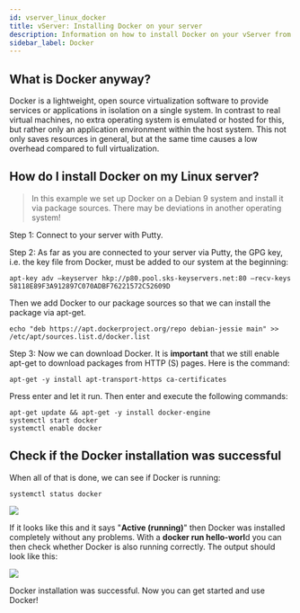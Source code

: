```yaml
---
id: vserver_linux_docker
title: vServer: Installing Docker on your server
description: Information on how to install Docker on your vServer from ZAP-Hosting - ZAP-Hosting.com documentation
sidebar_label: Docker
---
```


## What is Docker anyway?

Docker is a lightweight, open source virtualization software to provide services or applications in isolation on a single system. In contrast to real virtual machines, no extra operating system is emulated or hosted for this, but rather only an application environment within the host system. This not only saves resources in general, but at the same time causes a low overhead compared to full virtualization.

## How do I install Docker on my Linux server?

> In this example we set up Docker on a Debian 9 system and install it via package sources. There may be deviations in another operating system!

Step 1: Connect to your server with Putty.

Step 2: As far as you are connected to your server via Putty, the GPG key, i.e. the key file from Docker, must be added to our system at the beginning:
```
apt-key adv –keyserver hkp://p80.pool.sks-keyservers.net:80 –recv-keys 58118E89F3A912897C070ADBF76221572C52609D
```
Then we add Docker to our package sources so that we can install the package via apt-get.
```
echo "deb https://apt.dockerproject.org/repo debian-jessie main" >> /etc/apt/sources.list.d/docker.list 
```
Step 3: Now we can download Docker.
It is **important** that we still enable apt-get to download packages from HTTP (S) pages.
Here is the command:
```
apt-get -y install apt-transport-https ca-certificates 
```
Press enter and let it run. Then enter and execute the following commands:
```
apt-get update && apt-get -y install docker-engine
systemctl start docker
systemctl enable docker
```

## Check if the Docker installation was successful

When all of that is done, we can see if Docker is running:

```
systemctl status docker 
```

![](https://screensaver01.zap-hosting.com/index.php/s/EzqepyGXnKo2mCt/preview)

If it looks like this and it says "**Active (running)**" then Docker was installed completely without any problems.
With a **docker run hello-worl**d you can then check whether Docker is also running correctly.
The output should look like this:

![](https://screensaver01.zap-hosting.com/index.php/s/2ZGR4aDJPZKTwgd/preview)

Docker installation was successful.
Now you can get started and use Docker!
